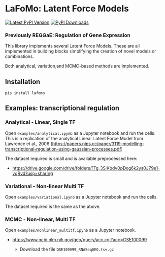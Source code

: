 # LaFoMo: Latent Force Models


[![Latest PyPI Version][pb]][pypi] [![PyPI Downloads][db]][pypi]

[pb]: https://img.shields.io/pypi/v/lafomo.svg
[pypi]: https://pypi.org/project/lafomo/

[db]: https://img.shields.io/pypi/dm/lafomo?label=pypi%20downloads

### Previously REGGaE: Regulation of Gene Expression

This library implements several Latent Force Models. These are all implemented in building blocks simplifying the creation of novel models or combinations.

Both analytical, variation,and MCMC-based methods are implemented.

## Installation

`pip install lafomo`


## Examples: transcriptional regulation

### Analytical - Linear, Single TF

Open `examples/analytical.ipynb` as a Jupyter notebook and run the cells. This is a replication of the analytical Linear Latent Force Model from Lawrence et al., 2006 (https://papers.nips.cc/paper/3119-modelling-transcriptional-regulation-using-gaussian-processes.pdf)

The dataset required is small and is available preprocessed here:
- https://drive.google.com/drive/folders/1Tg_3SlKbdv0pDog6k2ys0J79e1-vgRyd?usp=sharing

### Variational - Non-linear Multi TF

Open `examples/variational.ipynb` as a Jupyter notebook and run the cells.

The dataset required is the same as the above.

### MCMC - Non-linear, Multi TF

Open `examples/nonlinear_multitf.ipynb` as a Jupyter notebook.

- https://www.ncbi.nlm.nih.gov/geo/query/acc.cgi?acc=GSE100099
  
  - Download the file `GSE100099_RNASeqGEO.tsv.gz` 

